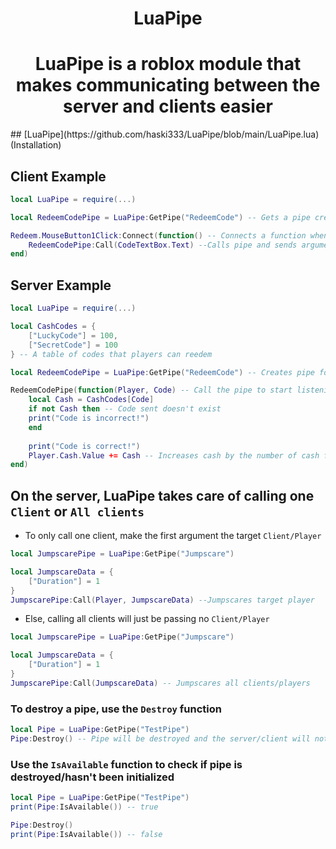 <h1 align="center">LuaPipe</h1>

<h1 align="center">LuaPipe is a roblox module that makes communicating between the server and clients easier</h1>
## [LuaPipe](https://github.com/haski333/LuaPipe/blob/main/LuaPipe.lua) (Installation)

## Client Example
```lua
local LuaPipe = require(...)

local RedeemCodePipe = LuaPipe:GetPipe("RedeemCode") -- Gets a pipe created from the server by a name

Redeem.MouseButton1Click:Connect(function() -- Connects a function when the reedem button is clicked
    RedeemCodePipe:Call(CodeTextBox.Text) --Calls pipe and sends arguments to the receiver
end)
```
## Server Example
```lua
local LuaPipe = require(...)

local CashCodes = {
    ["LuckyCode"] = 100,
    ["SecretCode"] = 100
} -- A table of codes that players can reedem

local RedeemCodePipe = LuaPipe:GetPipe("RedeemCode") -- Creates pipe for communication

RedeemCodePipe(function(Player, Code) -- Call the pipe to start listening and pass a function to be called on calls
    local Cash = CashCodes[Code]
    if not Cash then -- Code sent doesn't exist
	print("Code is incorrect!")
    end
	
    print("Code is correct!")
    Player.Cash.Value += Cash -- Increases cash by the number of cash from the code
end)
```
## On the server, LuaPipe takes care of calling one **`Client`** or `All clients`

- To only call one client, make the first argument the target `Client/Player`
```lua
local JumpscarePipe = LuaPipe:GetPipe("Jumpscare")

local JumpscareData = {
    ["Duration"] = 1
}
JumpscarePipe:Call(Player, JumpscareData) --Jumpscares target player
```
- Else, calling all clients will just be passing no `Client/Player`
```lua
local JumpscarePipe = LuaPipe:GetPipe("Jumpscare")

local JumpscareData = {
    ["Duration"] = 1
}
JumpscarePipe:Call(JumpscareData) -- Jumpscares all clients/players
```
### To destroy a pipe, use the `Destroy` function
```lua
local Pipe = LuaPipe:GetPipe("TestPipe")
Pipe:Destroy() -- Pipe will be destroyed and the server/client will not longer receive data
```
### Use the `IsAvailable` function to check if pipe is destroyed/hasn't been initialized
```lua
local Pipe = LuaPipe:GetPipe("TestPipe")
print(Pipe:IsAvailable()) -- true

Pipe:Destroy()
print(Pipe:IsAvailable()) -- false
```

